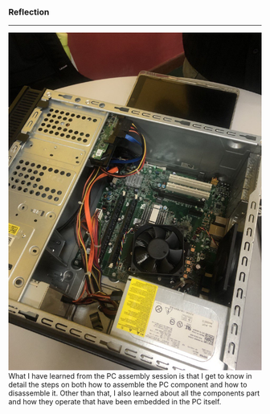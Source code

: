 ### Reflection
--------------
![image](<pc assemble.jpg>)
What I have learned from the PC assembly session is that I get to know in detail the steps on both how to assemble the PC component and how to disassemble it. Other than that, I also learned about all the components part and how they operate that have been embedded in the PC itself.
